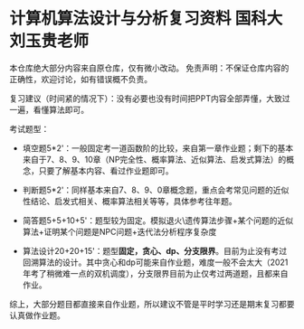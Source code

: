 # 计算机算法设计与分析复习资料 国科大 刘玉贵老师
本仓库绝大部分内容来自原仓库，仅有微小改动。
免责声明：不保证仓库内容的正确性，欢迎讨论，如有错误概不负责。

复习建议（时间紧的情况下）：没有必要也没有时间把PPT内容全部弄懂，大致过一遍，看懂算法即可。

考试题型：

- 填空题5*2'：一般固定考一道函数阶的比较，来自第一章作业题；剩下的基本来自于7、8、9、10章（NP完全性、概率算法、近似算法、启发式算法）的概念，只要了解基本内容、看过作业题即可。

- 判断题5*2'：同样基本来自7、8、9、0章概念题，重点会考常见问题的近似性结论、启发式相关、概率算法相关等等，具体参考往年题。

- 简答题5+5+10+5'：题型较为固定。模拟退火\遗传算法步骤+某个问题的近似算法+证明某个问题是NPC问题+迭代法分析程序复杂度

- 算法设计20+20+15'：题型**固定，贪心、dp、分支限界**。目前为止没有考过回溯算法的设计。其中贪心和dp可能来自作业题，难度一般不会太大（2021年考了稍微难一点的双机调度），分支限界目前为止仅考过两道题，且都来自作业。

综上，大部分题目都直接来自作业题，所以建议不管是平时学习还是期末复习都要认真做作业题。
